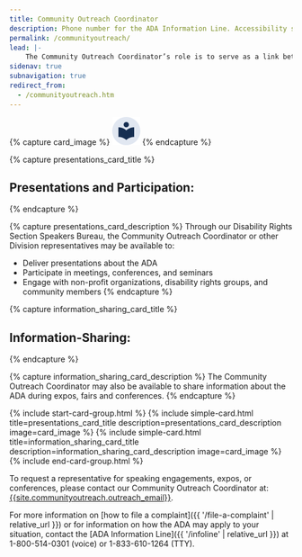 ```yaml
---
title: Community Outreach Coordinator
description: Phone number for the ADA Information Line. Accessibility specialists are available to answer questions about the ADA.
permalink: /communityoutreach/
lead: |-
    The Community Outreach Coordinator’s role is to serve as a link between the Division and people with disabilities living throughout the United States. The Community Outreach Coordinator can provide:
sidenav: true
subnavigation: true
redirect_from:
  - /communityoutreach.htm
---
```


{% capture card_image %}
<img src="/assets/images/landing/featured_topics_grey_bg.png" alt="">
{% endcapture %}

{% capture presentations_card_title %}
## Presentations and Participation:
{% endcapture %}

{% capture presentations_card_description %}
Through our Disability Rights Section Speakers Bureau, the Community Outreach Coordinator or other Division representatives may be available to:
- Deliver presentations about the ADA
- Participate in meetings, conferences, and seminars
- Engage with non-profit organizations, disability rights groups, and community members
{% endcapture %}

{% capture information_sharing_card_title %}
## Information-Sharing:
{% endcapture %}

{% capture information_sharing_card_description %}
The Community Outreach Coordinator may also be available to share information about the ADA during expos, fairs and conferences.
{% endcapture %}

{% include start-card-group.html %}
{% include simple-card.html title=presentations_card_title description=presentations_card_description image=card_image %}
{% include simple-card.html title=information_sharing_card_title description=information_sharing_card_description image=card_image %}
{% include end-card-group.html %}

To request a representative for speaking engagements, expos, or conferences, please contact our Community Outreach Coordinator at: [{{site.communityoutreach.outreach_email}}](mailto:{{site.communityoutreach.outreach_email}}).

For more information on [how to file a complaint]({{ '/file-a-complaint' | relative_url }}) or for information on how the ADA may apply to your situation, contact the [ADA Information Line]({{ '/infoline' | relative_url }}) at 1-800-514-0301 (voice) or 1-833-610-1264 (TTY).
